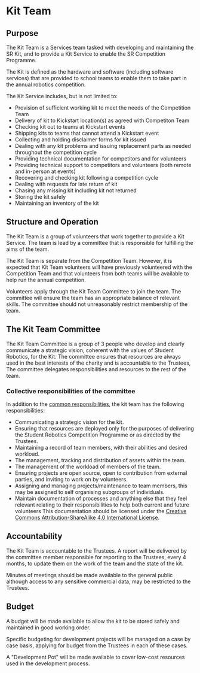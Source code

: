 # Kit Team

## Purpose

The Kit Team is a Services team tasked with developing and maintaining the SR Kit, and to provide a Kit Service to enable the SR Competition Programme.  

The Kit is defined as the hardware and software (including software services) that are provided to school teams to enable them to take part in the annual robotics competition.

The Kit Service includes, but is not limited to:
* Provision of sufficient working kit to meet the needs of the Competition Team
* Delivery of kit to Kickstart location(s) as agreed with Competiton Team
* Checking kit out to teams at Kickstart events
* Shipping kits to teams that cannot attend a Kickstart event
* Collecting and holding disclaimer forms for kit issued
* Dealing with any kit problems and issuing replacement parts as needed throughout the competition cycle
* Providing technical documentation for competitors and for volunteers
* Providing technical support to competitors and volunteers (both remote and in-person at events)
* Recovering and checking kit following a competition cycle
* Dealing with requests for late return of kit
* Chasing any missing kit including kit not returned
* Storing the kit safely
* Maintaining an inventory of the kit

## Structure and Operation

The Kit Team is a group of volunteers that work together to provide a Kit Service. The team is lead by a committee that is responsible for fulfilling the aims of the team.

The  Kit Team is separate from the Competition Team. However, it is expected that Kit Team volunteers will have previously volunteered with the Competition Team and that volunteers from both teams will be available to help run the annual competition. 

Volunteers apply through the Kit Team Committee to join the team. The committee will ensure the team has an appropriate balance of relevant skills. The committee should not unreasonably restrict membership of the team.

## The Kit Team Committee

The Kit Team Committee is a group of 3 people who develop and clearly communicate a strategic vision, coherent with the values of Student Robotics, for the Kit. The committee ensures that resources are always used in the best interests of the charity and is accountable to the Trustees, The committee delegates responsibilities and resources to the rest of the team.

### Collective responsibilities of the committee

In addition to the [common responsibilities](./common-responsibilities.md), the kit team has the following responsibilities:

* Communicating a strategic vision for the kit.
* Ensuring that resources are deployed only for the purposes of delivering the Student Robotics Competition Programme or as directed by the Trustees.
* Maintaining a record of team members, with their abilities and desired workload.
* The management, tracking and distribution of assets within the team.
* The management of the workload of members of the team.
* Ensuring projects are open source, open to contribution from external parties, and inviting to work on by volunteers.
* Assigning and managing projects/maintenance to team members, this may be assigned to self organising subgroups of individuals.
* Maintain documentation of processes and anything else that they feel relevant relating to their responsibilities to help both current and future volunteers This documentation should be licensed under the [Creative Commons Attribution-ShareAlike 4.0 International License](https://creativecommons.org/licenses/by-sa/4.0/).

## Accountability

The Kit Team is accountable to the Trustees. A report will be delivered by the committee member responsible for reporting to the Trustees, every 4 months, to update them on the work of the team and the state of the kit.

Minutes of meetings should be made available to the general public although access to any sensitive commercial data, may be restricted to the Trustees.

## Budget

A budget will be made available to allow the kit to be stored safely and maintained in good working order. 

Specific budgeting for development projects will be managed on a case by case basis, applying for budget from the Trustees in each of these cases. 

A "Development Pot" will be made available to cover low-cost resources used in the development process.

